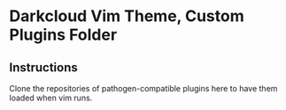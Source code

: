 # Darkcloud Vim Theme, Custom Plugins Folder

## Instructions
Clone the repositories of pathogen-compatible plugins here to have them loaded when vim runs.
